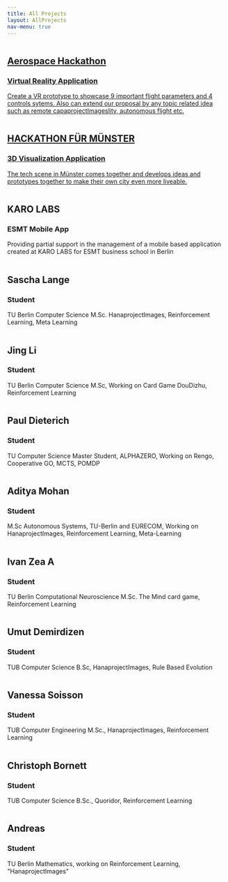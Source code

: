 ```yaml
---
title: All Projects
layout: AllProjects
nav-menu: true
---
```


<div id="main">
	<div class="inner">
    <section>
      <div class="blitzcontainer">
        <div class="blitzbox">
          <a href="{{ site.baseurl }}/weareVR.html">
            <div class="img-box" title="Virtual Cockptit" >
              <img src="{{ site.baseurl }}/assets/images/projectImages/weAreVR.png" alt="">
            </div>
            <div class="contentPosition">
              <h2>Aerospace Hackathon</h2>
              <h3>Virtual Reality Application</h3>
              <p>Create a VR prototype to showcase 9 important flight parameters  and 4 controls sytems. Also can extend our proposal by any topic related idea such as remote capaprojectImageslity, autonomous flight etc.</p>
            </div>
          </a>
        </div>
        <div class="blitzbox">
          <a href="{{ site.baseurl }}/weareVR.html">
            <div class="img-box"  title="Muensterhack 2022">
              <img src="{{ site.baseurl }}/assets/images/projectImages/muensterhack.png" alt="">
            </div>
            <div class="contentPosition"> 
              <h2>HACKATHON FÜR MÜNSTER</h2>
              <h3>3D Visualization Application</h3>
              <p> The tech scene in Münster comes together and develops ideas and prototypes together to make their own city even more liveable.</p>
            </div>
          </a> 
        </div>
    <div class="blitzbox">
    <div class="img-box" title="ESMT Mobile App">
	<img src="{{ site.baseurl }}/assets/images/projectImages/esmt_App.png" alt=""></div>
       <div class="contentPosition">
        <h2>KARO LABS</h2>
        <h3>ESMT Mobile App</h3>
        <p>Providing partial support in the management of a mobile based application created at KARO LABS for ESMT business school in Berlin</p></div>
    </div>
		<div class="blitzbox">
		<div class="img-box" title="Sascha Lange">
		<img src="{{ site.baseurl }}/assets/images/projectImages/8.jpg" alt=""></div>
      <div class="contentPosition">
        <h2>Sascha Lange</h2>
        <h3>Student</h3>
        <p>TU Berlin Computer Science M.Sc. HanaprojectImages, Reinforcement Learning, Meta Learning</p></div>
    </div>
  <div class="blitzbox">
    <div class="img-box" title="Jing Li">
	<img src="{{ site.baseurl }}/assets/images/projectImages/5.JPG" alt=""></div>
    <div class="contentPosition">
        <h2>Jing Li</h2>
        <h3>Student</h3>
        <p>TU Berlin Computer Science M.Sc, Working on Card Game DouDizhu, Reinforcement Learning</p></div>
   </div>
  <div class="blitzbox">
    <div class="img-box" title="Paul Dieterich">
	<img src="{{ site.baseurl }}/assets/images/projectImages/7.jpg" alt=""></div>
    <div class="contentPosition">
        <h2>Paul Dieterich</h2>
        <h3>Student</h3>
        <p>TU Computer Science Master Student, ALPHAZERO, Working on Rengo, Cooperative GO, MCTS, POMDP</p></div>
    </div>
  <div class="blitzbox">
    <div class="img-box" title="Aditya Mohan"><img src="{{ site.baseurl }}/assets/images/projectImages/1.jpeg" alt=""></div>
      <div class="contentPosition">
        <h2>Aditya Mohan</h2>
        <h3>Student</h3>
        <p>M.Sc  Autonomous Systems, TU-Berlin and EURECOM, Working on HanaprojectImages, Reinforcement Learning, Meta-Learning
        </p></div>
    </div>
  <div class="blitzbox">
    <div class="img-box" title="Ivan Zea A"><img src="{{ site.baseurl }}/assets/images/projectImages/4.JPG" alt=""></div>
      <div class="contentPosition">
        <h2>Ivan Zea A</h2>
        <h3>Student</h3>
        <p>TU Berlin Computational Neuroscience M.Sc. The Mind card game, Reinforcement Learning
        </p></div>
    </div>
   <div class="blitzbox">
    <div class="img-box" title="Umut Demirdizen" 
         ><img src="{{ site.baseurl }}/assets/images/projectImages/9.jpg" alt=""></div>
      <div class="contentPosition">
        <h2>Umut Demirdizen</h2>
        <h3>Student</h3>
        <p>TUB Computer Science B.Sc, HanaprojectImages, Rule Based Evolution 
         </p></div>
    </div>
     <div class="blitzbox">
    <div class="img-box" title="Vanessa Soisson" 
         ><img src="{{ site.baseurl }}/assets/images/projectImages/10.jpg" alt=""></div>
      <div class="contentPosition">
        <h2>Vanessa Soisson</h2>
        <h3>Student</h3>
        <p>TUB Computer Engineering M.Sc., HanaprojectImages, Reinforcement Learning
           </p></div>
    </div>
    <div class="blitzbox">
    <div class="img-box" title="Christoph Bornett" 
         ><img src="{{ site.baseurl }}/assets/images/projectImages/11.jpg" alt=""></div>
      <div class="contentPosition">
        <h2>Christoph Bornett</h2>
        <h3>Student</h3>
        <p>TUB Computer Science B.Sc., Quoridor, Reinforcement Learning 
         </p></div>
    </div>
    <div class="blitzbox">
    <div class="img-box" title="Andreas" 
         ><img src="{{ site.baseurl }}/assets/images/projectImages/12.jpg" alt=""></div>
      <div class="contentPosition">
        <h2>Andreas</h2>
        <h3>Student</h3>
        <p>TU Berlin Mathematics, working on Reinforcement Learning, "HanaprojectImages" 
         </p></div>
    </div>
    
</div>
</section>
</div>
</div>
